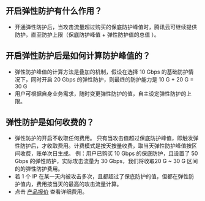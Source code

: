 ## 开启弹性防护有什么作用？
- 开通弹性防护后，当攻击流量超过购买的保底防护峰值时，腾讯云可继续提供防护，直至防护上限（保底防护峰值 + 弹性防护值的总值 ）。

## 开启弹性防护后是如何计算防护峰值的？
- 弹性防护峰值的计算方法是叠加的机制，假设在选择 10 Gbps 的基础防护情况下，同时开启 20 Gbps 的弹性防护，则最终的防护能力是 10 G + 20 G = 30 G
- 用户可根据自身业务需求，随时变更弹性防护的值，自主设定弹性防护的上限。

## 弹性防护是如何收费的？
- 弹性防护的开启不收取任何费用。
    只有当攻击值超过保底防护峰值，即触发弹性防护后，才收取费用。计费模式是按天按量收费，取当天弹性防护峰值按区间收费，账单次日生成。
    例：用户已购买 10 Gbps 的保底防护，且设置了 50 Gbps  的弹性防护，实际攻击流量为 30 Gbps，我们将收取20 G ~ 30 G 区间的的弹性防护费用。
- 若 1 个 IP 在某一天内被攻击多次，且都超过了保底防护的值，但都在弹性防护值内，费用按当天的最高的攻击流量计算。
- 点击 [产品报价](https://cloud.tencent.com/document/product/297/8798) 查看详细费用。
